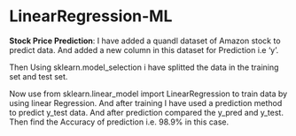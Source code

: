 # LinearRegression-ML

**Stock Price Prediction**:
I have added a quandl dataset of Amazon stock to predict data. And added a new column in this dataset for Prediction i.e ‘y’.

Then Using sklearn.model_selection i have splitted the data in the training set and test set.

Now use from sklearn.linear_model import LinearRegression to train data by using linear Regression. And after training I have used a prediction method to predict y_test data. And after prediction compared the y_pred and y_test.
Then find the Accuracy of prediction i.e. 98.9% in this case.
